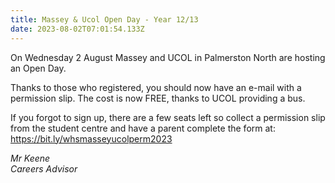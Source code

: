```yaml
---
title: Massey & Ucol Open Day - Year 12/13
date: 2023-08-02T07:01:54.133Z
---
```

On Wednesday 2 August Massey and UCOL in Palmerston North are hosting an Open Day.  

Thanks to those who registered, you should now have an e-mail with a permission slip. The cost is now FREE, thanks to UCOL providing a bus.  

If you forgot to sign up, there are a few seats left so collect a permission slip from the student centre and have a parent complete the form at: [https://bit.ly/whsmasseyucolperm2023 ](https://docs.google.com/forms/d/e/1FAIpQLSfeWmwoZSPvxJ558mguTC-FBqHWGvaPV6Ae9fNJxPmjHc_hiw/viewform) 

*Mr Keene  
Careers Advisor*